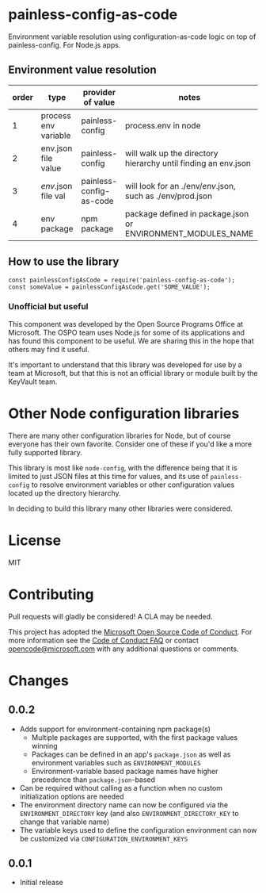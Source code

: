 # painless-config-as-code

Environment variable resolution using configuration-as-code logic on top of painless-config. For Node.js apps.

## Environment value resolution

order        | type                 | provider of value       | notes
------------ | -------------------- | ----------------------- | ----------
1            | process env variable | painless-config         | process.env in node
2            | env.json file value  | painless-config         | will walk up the directory hierarchy until finding an env.json
3            | _env_.json file val  | painless-config-as-code | will look for an ./env/_env_.json, such as ./env/prod.json
4            | env package          | npm package             | package defined in package.json or ENVIRONMENT_MODULES_NAME

## How to use the library

```
const painlessConfigAsCode = require('painless-config-as-code');
const someValue = painlessConfigAsCode.get('SOME_VALUE');
```

### Unofficial but useful

This component was developed by the Open Source Programs Office at Microsoft. The OSPO team
uses Node.js for some of its applications and has found this component to be useful. We are
sharing this in the hope that others may find it useful.

It's important to understand that this library was developed for use by a team at Microsoft, but
that this is not an official library or module built by the KeyVault team.

# Other Node configuration libraries

There are many other configuration libraries for Node, but of course everyone
has their own favorite. Consider one of these if you'd like a more fully supported
library.

This library is most like `node-config`, with the difference being that it is
limited to just JSON files at this time for values, and its use of `painless-config`
to resolve environment variables or other configuration values located up the
directory hierarchy.

In deciding to build this library many other libraries were considered.

# License

MIT

# Contributing

Pull requests will gladly be considered! A CLA may be needed.

This project has adopted the [Microsoft Open Source Code of
Conduct](https://opensource.microsoft.com/codeofconduct/).
For more information see the [Code of Conduct
FAQ](https://opensource.microsoft.com/codeofconduct/faq/) or
contact [opencode@microsoft.com](mailto:opencode@microsoft.com)
with any additional questions or comments.

# Changes

## 0.0.2

- Adds support for environment-containing npm package(s)
  - Multiple packages are supported, with the first package values winning
  - Packages can be defined in an app's `package.json` as well as environment variables such as `ENVIRONMENT_MODULES`
  - Environment-variable based package names have higher precedence than `package.json`-based
- Can be required without calling as a function when no custom initialization options are needed
- The environment directory name can now be configured via the `ENVIRONMENT_DIRECTORY` key (and also `ENVIRONMENT_DIRECTORY_KEY` to change that variable name)
- The variable keys used to define the configuration environment can now be customized via `CONFIGURATION_ENVIRONMENT_KEYS`

## 0.0.1

- Initial release
